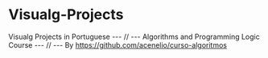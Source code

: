 # Visualg-Projects
Visualg Projects in Portuguese --- // --- Algorithms and Programming Logic Course --- // ---
By https://github.com/acenelio/curso-algoritmos

